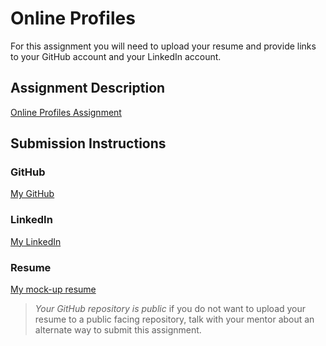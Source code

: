 # Online Profiles
For this assignment you will need to upload your resume and provide links to your GitHub account and your LinkedIn account.

## Assignment Description
[Online Profiles Assignment](https://education.launchcode.org/liftoff/modules/assignments/online-profiles)

## Submission Instructions
 
### GitHub
[My GitHub](https://github.com/TashaNaps42)
 
### LinkedIn
[My LinkedIn](https://www.linkedin.com/in/natasha-lewis-37738b261/)

### Resume
[My mock-up resume](https://docs.google.com/document/d/1dh0JJ_jO1YJAPU6DycbGC78sTR0G3KVK61v6guHhf1s/edit?usp=sharing)

> *Your GitHub repository is public* if you do not want to upload your resume to a public facing repository, talk with your mentor about an alternate way to submit this assignment.
